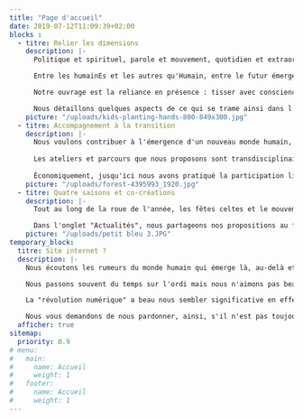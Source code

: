```yaml
---
title: "Page d'accueil"
date: 2019-07-12T11:09:39+02:00
blocks :
  - titre: Relier les dimensions
    description: |-
      Politique et spirituel, parole et mouvement, quotidien et extraordinaire, engagements dans l'action concrète ou la réflexion, le silence et la célébration, l'écologie pratique et l'écologie profonde...

      Entre les humainEs et les autres qu'Humain, entre le futur émergent et l'attention au sens de nos histoires...

      Notre ouvrage est la reliance en présence : tisser avec conscience le complexe écheveau du réel, fils entremêlés.

      Nous détaillons quelques aspects de ce qui se trame ainsi dans l'onglet "Articles".
    picture: "/uploads/kids-planting-hands-800-849x300.jpg"
  - titre: Accompagnement à la transition
    description: |-
      Nous voulons contribuer à l'émergence d'un nouveau monde humain, dans toutes les dimensions d'une culture écologique et sociale saine - telles qu'elles apparaissent par exemple dans la fleur de la permaculture (alimentation, habitat, santé, économie, arts, technologies, etc.) - en développant notre sensibilité, en approfondissant notre intelligence des relations et notre compréhension du Vivant.
      
      Les ateliers et parcours que nous proposons sont transdisciplinaires et expérientiels. Le vécu collectif nous semble aussi important que les approches formelles. Nous veillons à l'équivalence, et à tenir une posture de co-facilitation ajustée aux réels besoins en présence.
      
      Économiquement, jusqu'ici nous avons pratiqué la participation libre et consciente avec bonheur.
    picture: "/uploads/forest-4395993_1920.jpg"
  - titre: Quatre saisons et co-créations
    description: |-
      Tout au long de la roue de l'année, les fêtes celtes et le mouvement de la nature nous inspirent. Imbolc, Beltaine, Lugnasad & Samain, parfois les solstices ou les équinoxes : nous proposons des cercles et des ateliers ajustés à ces dates et aussi d'autres, à d'autres moments, et des ateliers, rencontres ou parcours spécifiques adaptés aux groupes auprès desquels nous travaillons.

      Dans l'onglet "Actualités", nous partageons nos propositions au fur et à mesure (en principe), et les archives demeurent pour se faire une idée de ce qui déjà a eu lieu.
    picture: "/uploads/petit bleu 3.JPG"
temporary_block:
  titre: Site internet ?
  description: |-
    Nous écoutons les rumeurs du monde humain qui émerge là, au-delà et de toutes parts...

    Nous passons souvent du temps sur l'ordi mais nous n'aimons pas beaucoup ça au fond : nos cœurs nous appellent ailleurs.

    La "révolution numérique" a beau nous sembler significative en effet dans l'histoire de l'humanité, ça n'est pas une évidence pour nous de faire un site internet, en fait.

    Nous vous demandons de nous pardonner, ainsi, s'il n'est pas toujours à jour, ou si certaines formules ne sont pas aussi ajustées que nous le souhaiterions. À bientôt peut-être dans le monde en vrai !
  afficher: true
sitemap:
  priority: 0.9
# menu:
#   main:
#     name: Accueil
#     weight: 1
#   footer:
#     name: Accueil
#     weight: 1
---
```


